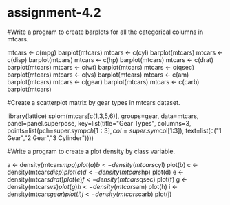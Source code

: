 # assignment-4.2

#Write a program to create barplots for all the categorical columns in mtcars.

mtcars <- c(mpg)
barplot(mtcars)
mtcars <- c(cyl)
barplot(mtcars)
mtcars <- c(disp)
barplot(mtcars)
mtcars <- c(hp)
barplot(mtcars)
mtcars <- c(drat)
barplot(mtcars)
mtcars <- c(wt)
barplot(mtcars)
mtcars <- c(qsec)
barplot(mtcars)
mtcars <- c(vs)
barplot(mtcars)
mtcars <- c(am)
barplot(mtcars)
mtcars <- c(gear)
barplot(mtcars)
mtcars <- c(carb)
barplot(mtcars)


#Create a scatterplot matrix by gear types in mtcars dataset.

library(lattice)
splom(mtcars[c(1,3,5,6)], groups=gear, data=mtcars, panel=panel.superpose, key=list(title="Gear Types", columns=3, points=list(pch=super.sym$pch[1:3], col=super.sym$col[1:3]), text=list(c("1 Gear","2 Gear","3 Cylinder"))))

#Write a program to create a plot density by class variable.

a <- density(mtcars$mpg) plot(a)
b <- density(mtcars$cyl) plot(b)
c <- density(mtcars$disp) plot(c)
d <- density(mtcars$hp) plot(d)
e <- density(mtcars$drat) plot(e)
f <- density(mtcars$qsec) plot(f)
g <- density(mtcars$vs) plot(g)
h <- density(mtcars$am) plot(h)
i <- density(mtcars$gear) plot(i)
j <- density(mtcars$carb) plot(j)



